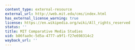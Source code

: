 ```yaml
---
content_type: external-resource
external_url: http://web.mit.edu/cms/index.html
has_external_license_warning: true
license: https://en.wikipedia.org/wiki/All_rights_reserved
status: ''
title: MIT Comparative Media Studies
uid: b86faa9c-5d5a-4777-a9f1-f27e698314c2
wayback_url: ''
---
```

